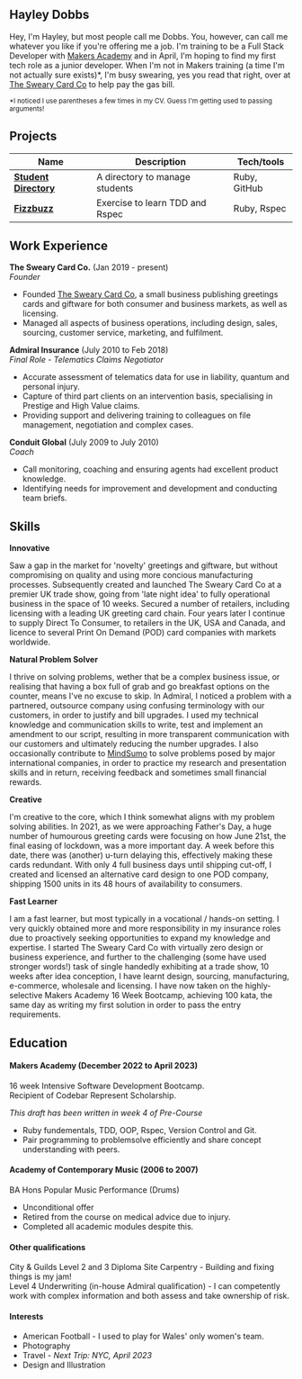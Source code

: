 ## Hayley Dobbs

Hey, I'm Hayley, but most people call me Dobbs. You, however, can call me whatever you like if you're offering me a job. 
I'm training to be a Full Stack Developer with [Makers Academy](https://makers.tech) and in April, I'm hoping to find my first tech role as a junior developer.
When I'm not in Makers training (a time I'm not actually sure exists)\*, I'm busy swearing, yes you read that right, over at [The Sweary Card Co](www.theswearycardco.com) to help pay the gas bill.

<sub>\*I noticed I use parentheses a few times in my CV. Guess I'm getting used to passing arguments!</sub>

## Projects

| Name                         | Description       | Tech/tools        |
| ---------------------------- | ----------------- | ----------------- |
| **[Student Directory](https://github.com/iamdobbs/student-directory)**        | A directory to manage students  | Ruby, GitHub      |
| **[Fizzbuzz](https://github.com/iamdobbs/fizzbuzz)**                 | Exercise to learn TDD and Rspec| Ruby, Rspec       |


## Work Experience

**The Sweary Card Co.** (Jan 2019 - present)  
_Founder_

- Founded [The Sweary Card Co](www.theswearycardco.com), a small business publishing greetings cards and giftware for both consumer and business markets, as well as licensing.
- Managed all aspects of business operations, including design, sales, sourcing, customer service, marketing, and fulfilment.
 

**Admiral Insurance** (July 2010 to Feb 2018)  
_Final Role - Telematics Claims Negotiator_

- Accurate assessment of telematics data for use in liability, quantum and personal injury.
- Capture of third part clients on an intervention basis, specialising in Prestige and High Value claims.
- Providing support and delivering training to colleagues on file management, negotiation and complex cases.

**Conduit Global** (July 2009 to July 2010)
<br>
_Coach_

- Call monitoring, coaching and ensuring agents had excellent product knowledge.
- Identifying needs for improvement and development and conducting team briefs.

## Skills

**Innovative** 

Saw a gap in the market for 'novelty' greetings and giftware, but without compromising on quality and using more concious manufacturing processes. Subsequently created and launched The Sweary Card Co at a premier UK trade show, going from 'late night idea' to fully operational business in the space of 10 weeks. Secured a number of retailers, including licensing with a leading UK greeting card chain. Four years later I continue to supply Direct To Consumer, to retailers in the UK, USA and Canada, and licence to several Print On Demand (POD) card companies with markets worldwide.

**Natural Problem Solver**

I thrive on solving problems, wether that be a complex business issue, or realising that having a box full of grab and go breakfast options on the counter, means I've no excuse to skip. In Admiral, I noticed a problem with a partnered, outsource company using confusing terminology with our customers, in order to justify and bill upgrades.
I used my technical knowledge and communication skills to write, test and implement an amendment to our script, resulting in more transparent communication with our customers and ultimately reducing the number upgrades. I also occasionally contribute to [MindSumo](www.mindsumo.com/challenges) to solve problems posed by major international companies, in order to practice my research and presentation skills and in return, receiving feedback and sometimes small financial rewards.

**Creative**

I'm creative to the core, which I think somewhat aligns with my problem solving abilities. In 2021, as we were approaching Father's Day, a huge number of humourous greeting cards were focusing on how June 21st, the final easing of lockdown, was a more important day. A week before this date, there was (another) u-turn delaying this, effectively making these cards redundant. With only 4 full business days until shipping cut-off, I created and licensed an alternative card design to one POD company, shipping 1500 units in its 48 hours of availability to consumers.

**Fast Learner**

I am a fast learner, but most typically in a vocational / hands-on setting. I very quickly obtained more and more responsibility in my insurance roles due to proactively seeking opportunities to expand my knowledge and expertise. I started The Sweary Card Co with virtually zero design or business experience, and further to the challenging (some have used stronger words!) task of single handedly exhibiting at a trade show, 10 weeks after idea conception, I have learnt design, sourcing, manufacturing, e-commerce, wholesale and licensing. I have now taken on the highly-selective Makers Academy 16 Week Bootcamp, achieving 100 kata, the same day as writing my first solution in order to pass the entry requirements.

## Education

#### **Makers Academy (December 2022 to April 2023)**

16 week Intensive Software Development Bootcamp. 
<br>Recipient of Codebar Represent Scholarship. 

_This draft has been written in week 4 of Pre-Course_
- Ruby fundementals, TDD, OOP, Rspec, Version Control and Git.
- Pair programming to problemsolve efficiently and share concept understanding with peers.


#### **Academy of Contemporary Music (2006 to 2007)**

BA Hons Popular Music Performance (Drums) 
- Unconditional offer
- Retired from the course on medical advice due to injury.
- Completed all academic modules despite this.

#### **Other qualifications**

City & Guilds Level 2 and 3 Diploma Site Carpentry - Building and fixing things is my jam!
<br>Level 4 Underwriting (in-house Admiral qualification) - I can competently work with complex information and both assess and take ownership of risk.

#### **Interests**

- American Football - I used to play for Wales' only women's team.
- Photography
- Travel - _Next Trip: NYC, April 2023_
- Design and Illustration



